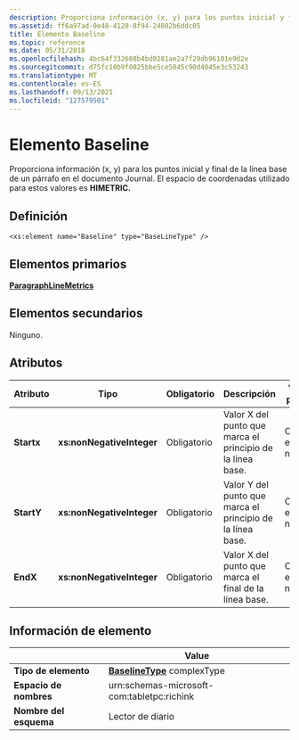 ```yaml
---
description: Proporciona información (x, y) para los puntos inicial y final de la línea base de un párrafo en el documento Journal. El espacio de coordenadas utilizado para estos valores es HIMETRIC.
ms.assetid: ff6a97ad-0e48-4128-8f94-24802b6ddc05
title: Elemento Baseline
ms.topic: reference
ms.date: 05/31/2018
ms.openlocfilehash: 4bc64f332608b4bd0281ae2a7f29db96101e9d2e
ms.sourcegitcommit: d75fc10b9f0825bbe5ce5045c90d4045e3c53243
ms.translationtype: MT
ms.contentlocale: es-ES
ms.lasthandoff: 09/13/2021
ms.locfileid: "127579501"
---
```

# <a name="baseline-element"></a>Elemento Baseline

Proporciona información (x, y) para los puntos inicial y final de la línea base de un párrafo en el documento Journal. El espacio de coordenadas utilizado para estos valores es **HIMETRIC.**

## <a name="definition"></a>Definición

``` syntax
<xs:element name="Baseline" type="BaseLineType" />
```

## <a name="parent-elements"></a>Elementos primarios

[**ParagraphLineMetrics**](paragraphlinemetrics-element.md)

## <a name="child-elements"></a>Elementos secundarios

Ninguno.

## <a name="attributes"></a>Atributos



| Atributo  | Tipo                      | Obligatorio | Descripción                                                      | Valores posibles           |
|------------|---------------------------|----------|------------------------------------------------------------------|---------------------------|
| **Startx** | **xs:nonNegativeInteger** | Obligatorio | Valor X del punto que marca el principio de la línea base. | Cualquier entero no negativo. |
| **StartY** | **xs:nonNegativeInteger** | Obligatorio | Valor Y del punto que marca el principio de la línea base. | Cualquier entero no negativo. |
| **EndX**   | **xs:nonNegativeInteger** | Obligatorio | Valor X del punto que marca el final de la línea base.       | Cualquier entero no negativo. |



 

## <a name="element-information"></a>Información de elemento



|                  | Value                                                         |
|------------------|---------------------------------------------------------------|
| **Tipo de elemento** | [**BaselineType**](baselinetype-complex-type.md) complexType |
| **Espacio de nombres**    | urn:schemas-microsoft-com:tabletpc:richink                    |
| **Nombre del esquema**  | Lector de diario                                                |



 

 

 



